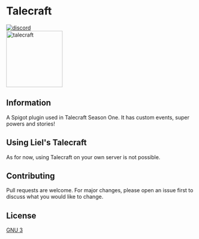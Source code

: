 # Talecraft

[<img alt="discord" src="https://lielamar.com/other/github_discord.png" size=1.5>](https://discord.gg/NzgBrqR)
<br>
[<img alt="talecraft" src="https://lielamar.com/images/talecraft.png" width=150>](https://talecraft.co.il/)

## Information

A Spigot plugin used in Talecraft Season One. It has custom events, super powers and stories!

## Using Liel's Talecraft
As for now, using Talecraft on your own server is not possible.

## Contributing
Pull requests are welcome. For major changes, please open an issue first to discuss what you would like to change.

## License
[GNU 3](https://choosealicense.com/licenses/agpl-3.0/)
